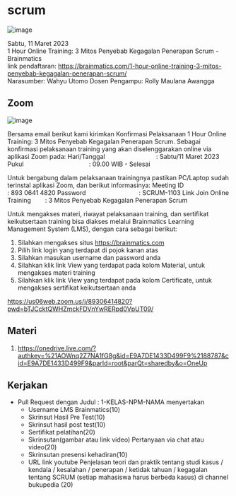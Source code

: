 # scrum

![image](https://user-images.githubusercontent.com/11188109/224460054-cc492dd2-5d70-44de-b453-548532a57adb.png)

Sabtu, 11 Maret 2023	
1 Hour Online Training: 3 Mitos Penyebab Kegagalan Penerapan Scrum - Brainmatics	
link pendaftaran: https://brainmatics.com/1-hour-online-training-3-mitos-penyebab-kegagalan-penerapan-scrum/	
Narasumber: Wahyu Utomo	
Dosen Pengampu: Rolly Maulana Awangga

## Zoom

![image](https://user-images.githubusercontent.com/11188109/224460034-9bb19ca2-ccf8-4552-b34e-c3453b580ef0.png)

Bersama email berikut kami kirimkan Konfirmasi Pelaksanaan 1 Hour Online Training: 3 Mitos Penyebab Kegagalan Penerapan Scrum. Sebagai konfirmasi pelaksanaan training yang akan diselenggarakan online via aplikasi Zoom pada:
Hari/Tanggal         : Sabtu/11 Maret 2023
Pukul               : 09.00 WIB - Selesai

Untuk bergabung dalam pelaksanaan trainingnya pastikan PC/Laptop sudah terinstal aplikasi Zoom, dan berikut informasinya:
Meeting ID            : 893 0641 4820
Password           : SCRUM-1103
Link Join Online Training   : 3 Mitos Penyebab Kegagalan Penerapan Scrum

Untuk mengakses materi, riwayat pelaksanaan training, dan sertifikat keikutsertaan training bisa diakses melalui Brainmatics Learning Management System (LMS), dengan cara sebagai berikut:
1. Silahkan mengakses situs https://brainmatics.com
2. Pilih link login yang terdapat di pojok kanan atas
3. Silahkan masukan username dan password anda
4. Silahkan klik link View yang terdapat pada kolom Material, untuk mengakses materi training
5. Silahkan klik link View yang terdapat pada kolom Certificate, untuk mengakses sertifikat keikutsertaan anda

https://us06web.zoom.us/j/89306414820?pwd=bTJCcktQWHZmckFDVnYwRERpd0VpUT09/ 

## Materi

1. https://onedrive.live.com/?authkey=%21AOWnq2Z7NA1fG8g&id=E9A7DE1433D499F9%2188787&cid=E9A7DE1433D499F9&parId=root&parQt=sharedby&o=OneUp

## Kerjakan

* Pull Request dengan Judul : 1-KELAS-NPM-NAMA menyertakan
  * Username LMS Brainmatics(10)
  * Skrinsut Hasil Pre Test(10)
  * Skrinsut hasil post test(10)
  * Sertifikat pelatihan(20)
  * Skrinsutan(gambar atau link video) Pertanyaan via chat atau video(20)
  * Skrinsutan presensi kehadiran(10)
  * URL link youtube Penjelasan teori dan praktik tentang studi kasus / kendala / kesalahan / penerapan / ketidak tahuan / kegagalan tentang SCRUM (setiap mahasiswa harus berbeda kasus) di channel bukupedia (20)
